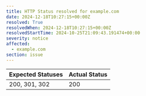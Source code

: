```yaml
---
title: HTTP Status resolved for example.com
date: 2024-12-18T10:27:15+00:00Z
resolved: True
resolvedWhen: 2024-12-18T10:27:15+00:00Z
resolvedStartTime: 2024-10-25T21:09:43.191474+00:00
severity: notice
affected:
  - example.com
section: issue
---
```


| Expected Statuses | Actual Status  |
|-------------------|----------------|
| 200, 301, 302 | 200 |
